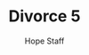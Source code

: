 ---
image: /assets/img/kl/kl_divorce_5.png
title: Divorce 5
number: 5
categories:
  - Meditations
  - Moments
  - Divorce
author: Hope Staff
notes: Divorce 5
embed: >-
  EMBED_GOES_HERE
transcript: >-
  SOME LINES OF TEXT START HERE
---